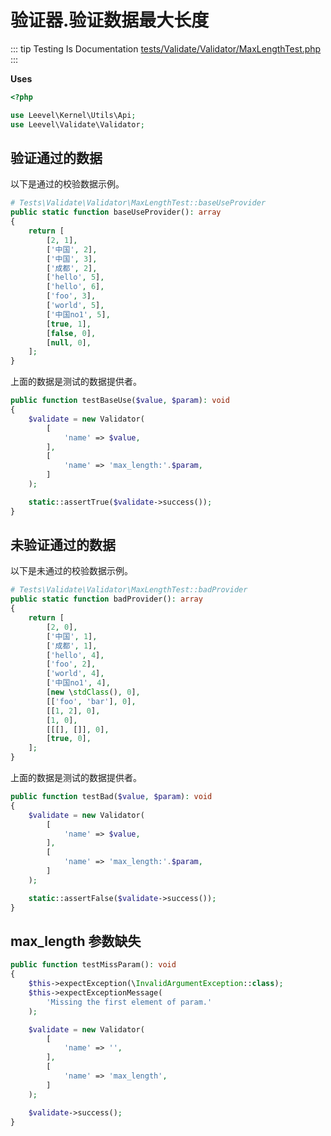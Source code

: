 # 验证器.验证数据最大长度

::: tip Testing Is Documentation
[tests/Validate/Validator/MaxLengthTest.php](https://github.com/hunzhiwange/framework/blob/master/tests/Validate/Validator/MaxLengthTest.php)
:::

**Uses**

``` php
<?php

use Leevel\Kernel\Utils\Api;
use Leevel\Validate\Validator;
```

## 验证通过的数据

以下是通过的校验数据示例。

``` php
# Tests\Validate\Validator\MaxLengthTest::baseUseProvider
public static function baseUseProvider(): array
{
    return [
        [2, 1],
        ['中国', 2],
        ['中国', 3],
        ['成都', 2],
        ['hello', 5],
        ['hello', 6],
        ['foo', 3],
        ['world', 5],
        ['中国no1', 5],
        [true, 1],
        [false, 0],
        [null, 0],
    ];
}
```

上面的数据是测试的数据提供者。

``` php
public function testBaseUse($value, $param): void
{
    $validate = new Validator(
        [
            'name' => $value,
        ],
        [
            'name' => 'max_length:'.$param,
        ]
    );

    static::assertTrue($validate->success());
}
```

## 未验证通过的数据

以下是未通过的校验数据示例。

``` php
# Tests\Validate\Validator\MaxLengthTest::badProvider
public static function badProvider(): array
{
    return [
        [2, 0],
        ['中国', 1],
        ['成都', 1],
        ['hello', 4],
        ['foo', 2],
        ['world', 4],
        ['中国no1', 4],
        [new \stdClass(), 0],
        [['foo', 'bar'], 0],
        [[1, 2], 0],
        [1, 0],
        [[[], []], 0],
        [true, 0],
    ];
}
```

上面的数据是测试的数据提供者。

``` php
public function testBad($value, $param): void
{
    $validate = new Validator(
        [
            'name' => $value,
        ],
        [
            'name' => 'max_length:'.$param,
        ]
    );

    static::assertFalse($validate->success());
}
```

## max_length 参数缺失

``` php
public function testMissParam(): void
{
    $this->expectException(\InvalidArgumentException::class);
    $this->expectExceptionMessage(
        'Missing the first element of param.'
    );

    $validate = new Validator(
        [
            'name' => '',
        ],
        [
            'name' => 'max_length',
        ]
    );

    $validate->success();
}
```